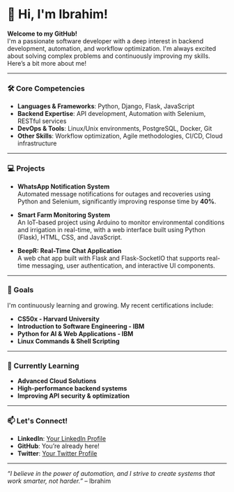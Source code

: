# 👋 Hi, I'm Ibrahim!

**Welcome to my GitHub!**  
I'm a passionate software developer with a deep interest in backend development, automation, and workflow optimization. I'm always excited about solving complex problems and continuously improving my skills. Here’s a bit more about me!

---

### 🛠 Core Competencies

- **Languages & Frameworks**: Python, Django, Flask, JavaScript
- **Backend Expertise**: API development, Automation with Selenium, RESTful services
- **DevOps & Tools**: Linux/Unix environments, PostgreSQL, Docker, Git
- **Other Skills**: Workflow optimization, Agile methodologies, CI/CD, Cloud infrastructure

---

### 💻 Projects

- **WhatsApp Notification System**  
  Automated message notifications for outages and recoveries using Python and Selenium, significantly improving response time by **40%**.

- **Smart Farm Monitoring System**  
  An IoT-based project using Arduino to monitor environmental conditions and irrigation in real-time, with a web interface built using Python (Flask), HTML, CSS, and JavaScript.

- **BeepR: Real-Time Chat Application**  
  A web chat app built with Flask and Flask-SocketIO that supports real-time messaging, user authentication, and interactive UI components.

---

### 🎯 Goals

I'm continuously learning and growing. My recent certifications include:

- **CS50x - Harvard University**
- **Introduction to Software Engineering - IBM**
- **Python for AI & Web Applications - IBM**
- **Linux Commands & Shell Scripting**

---

### 🌱 Currently Learning

- **Advanced Cloud Solutions**  
- **High-performance backend systems**  
- **Improving API security & optimization**

---

### 📫 Let's Connect!

- **LinkedIn**: [Your LinkedIn Profile](#)
- **GitHub**: You’re already here!
- **Twitter**: [Your Twitter Profile](#)

---

*“I believe in the power of automation, and I strive to create systems that work smarter, not harder.”* – Ibrahim
